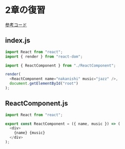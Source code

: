 # 2章の復習

[参考コード](https://codesandbox.io/s/3xlop5o8p1)

## index.js

```javascript
import React from "react";
import { render } from "react-dom";

import { ReactComponent } from "./ReactComponent";

render(
  <ReactComponent name="nakanishi" music="jazz" />,
  document.getElementById("root")
);
```

## ReactComponent.js

```javascript
import React from "react";

export const ReactComponent = ({ name, music }) => (
  <div>
    {name} {music}
  </div>
);
```

